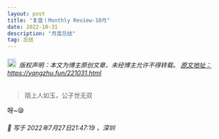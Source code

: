```yaml
---
layout: post
title: "复盘丨Monthly Review-10月"
date: 2022-10-31 
description: "月度总结"
tag: 总结
---   
```


<h6><img src="https://robotkang-1257995526.cos.ap-chengdu.myqcloud.com/icon/copyright.png" alt="copyright" style="display:inline;margin-bottom: -5px;" width="20" height="20"> 版权声明：本文为博主原创文章，未经博主允许不得转载。
<a target="_blank" href="https://yangzhu.fun/221031.html">原文地址：https://yangzhu.fun/221031.html </a>
</h6>                           
        
> 陌上人如玉，公子世无双         

呀~😪                     
                 
<h6> 

📌 写于 2022年7月27日21:47:19 ，深圳                                 

</h6>             



